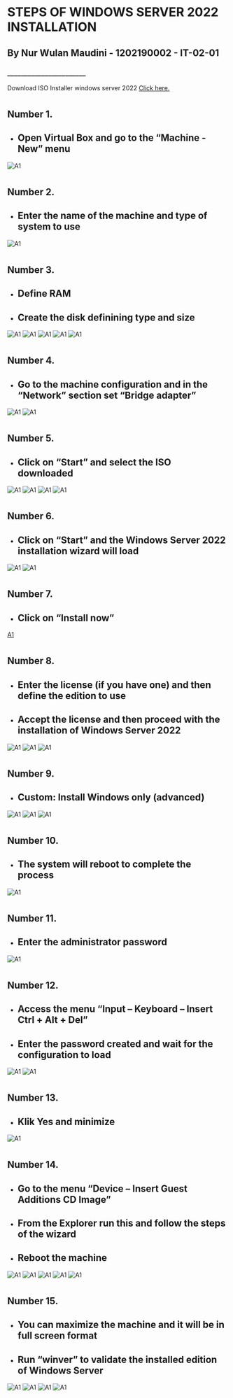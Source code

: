 # STEPS OF WINDOWS SERVER 2022 INSTALLATION
## By Nur Wulan Maudini - 1202190002 - IT-02-01

### _______________________
Download ISO Installer windows server 2022 [Click here.](https://www.microsoft.com/en-us/evalcenter/evaluate-windows-server-2022)
#
##
## Number 1. 
- ## Open Virtual Box and go to the “Machine - New” menu
![A1](assets/Picture1.png)
#
## Number 2. 
- ## Enter the name of the machine and type of system to use
![A1](assets/Picture2.png)
#
## Number 3. 
- ## Define RAM
- ## Create the disk definining type and size
![A1](assets/Picture3.png)
![A1](assets/Picture4.png)
![A1](assets/Picture5.png)
![A1](assets/Picture6.png)
![A1](assets/Picture7.png)
#
## Number 4. 
- ## Go to the machine configuration and in the “Network” section set “Bridge adapter”
![A1](assets/Picture8.png)
![A1](assets/Picture9.png)
#
## Number 5.
- ## Click on “Start” and select the ISO downloaded
![A1](assets/Picture10.png)
![A1](assets/Picture11.png)
![A1](assets/Picture12.png)
![A1](assets/Picture13.png)
#
## Number 6.
- ## Click on “Start” and the Windows Server 2022 installation wizard will load
![A1](assets/Picture14.png)
![A1](assets/Picture15.png)
#
## Number 7. 
- ## Click on “Install now”
[A1](assets/Picture16.png)
#
## Number 8. 
- ## Enter the license (if you have one) and then define the edition to use
- ## Accept the license and then proceed with the installation of Windows Server 2022
![A1](assets/Picture17.png)
![A1](assets/Picture18.png)
![A1](assets/Picture19.png)
#
## Number 9. 
- ## Custom: Install Windows only (advanced)
![A1](assets/Picture20.png)
![A1](assets/Picture21.png)
![A1](assets/Picture22.png)
#
## Number 10. 
- ## The system will reboot to complete the process
![A1](assets/Picture23.png)
#
## Number 11. 
- ## Enter the administrator password
![A1](assets/Picture24.png)
#
## Number 12. 
- ## Access the menu “Input – Keyboard – Insert Ctrl + Alt + Del”
- ## Enter the password created and wait for the configuration to load
![A1](assets/Picture25.png)
![A1](assets/Picture26.png)
#
## Number 13. 
- ## Klik Yes and minimize
![A1](assets/Picture27.png)
#
## Number 14. 
- ## Go to the menu “Device – Insert Guest Additions CD Image” 
- ## From the Explorer run this and follow the steps of the wizard
- ## Reboot the machine
![A1](assets/Picture28.png)
![A1](assets/Picture29.png)
![A1](assets/Picture30.png)
![A1](assets/Picture31.png)
![A1](assets/Picture32.png)
#
## Number 15. 
- ## You can maximize the machine and it will be in full screen format
- ## Run “winver” to validate the installed edition of Windows Server
![A1](assets/Picture33.png)
![A1](assets/Picture34.png)
![A1](assets/Picture35.png)
![A1](assets/Picture36.png)








